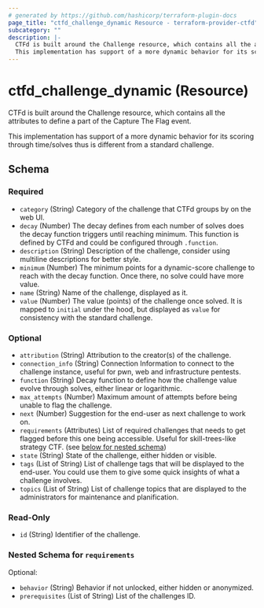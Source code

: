 ```yaml
---
# generated by https://github.com/hashicorp/terraform-plugin-docs
page_title: "ctfd_challenge_dynamic Resource - terraform-provider-ctfd"
subcategory: ""
description: |-
  CTFd is built around the Challenge resource, which contains all the attributes to define a part of the Capture The Flag event.
  This implementation has support of a more dynamic behavior for its scoring through time/solves thus is different from a standard challenge.
---
```


# ctfd_challenge_dynamic (Resource)

CTFd is built around the Challenge resource, which contains all the attributes to define a part of the Capture The Flag event.

This implementation has support of a more dynamic behavior for its scoring through time/solves thus is different from a standard challenge.



<!-- schema generated by tfplugindocs -->
## Schema

### Required

- `category` (String) Category of the challenge that CTFd groups by on the web UI.
- `decay` (Number) The decay defines from each number of solves does the decay function triggers until reaching minimum. This function is defined by CTFd and could be configured through `.function`.
- `description` (String) Description of the challenge, consider using multiline descriptions for better style.
- `minimum` (Number) The minimum points for a dynamic-score challenge to reach with the decay function. Once there, no solve could have more value.
- `name` (String) Name of the challenge, displayed as it.
- `value` (Number) The value (points) of the challenge once solved. It is mapped to `initial` under the hood, but displayed as `value` for consistency with the standard challenge.

### Optional

- `attribution` (String) Attribution to the creator(s) of the challenge.
- `connection_info` (String) Connection Information to connect to the challenge instance, useful for pwn, web and infrastructure pentests.
- `function` (String) Decay function to define how the challenge value evolve through solves, either linear or logarithmic.
- `max_attempts` (Number) Maximum amount of attempts before being unable to flag the challenge.
- `next` (Number) Suggestion for the end-user as next challenge to work on.
- `requirements` (Attributes) List of required challenges that needs to get flagged before this one being accessible. Useful for skill-trees-like strategy CTF. (see [below for nested schema](#nestedatt--requirements))
- `state` (String) State of the challenge, either hidden or visible.
- `tags` (List of String) List of challenge tags that will be displayed to the end-user. You could use them to give some quick insights of what a challenge involves.
- `topics` (List of String) List of challenge topics that are displayed to the administrators for maintenance and planification.

### Read-Only

- `id` (String) Identifier of the challenge.

<a id="nestedatt--requirements"></a>
### Nested Schema for `requirements`

Optional:

- `behavior` (String) Behavior if not unlocked, either hidden or anonymized.
- `prerequisites` (List of String) List of the challenges ID.
